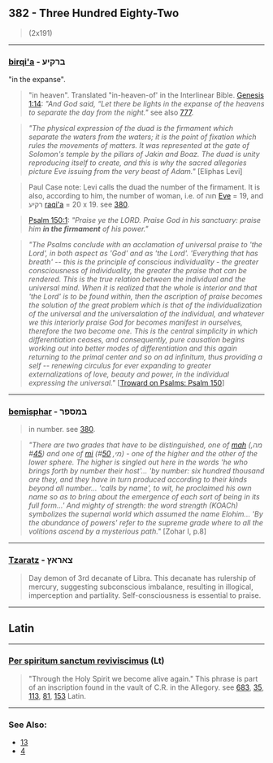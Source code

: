 ## 382 - Three Hundred Eighty-Two
> (2x191)

---

### [birqi'a](/keys/BRQIO) - ברקיע
"in the expanse".

> "in heaven". Translated "in-heaven-of' in the Interlinear Bible. [Genesis 1:14](http://biblehub.com/genesis/1-14.htm): *"And God said, “Let there be lights in the expanse of the heavens to separate the day from the night."* see also [777](777).

> *"The physical expression of the duad is the firmament which separate the waters from the waters; it is the point of fixation which rules the movements of matters. It was represented at the gate of Solomon's temple by the pillars of Jakin and Boaz. The duad is unity reproducing itself to create, and this is why the sacred allegories picture Eve issuing from the very beast of Adam."* [Eliphas Levi]

> Paul Case note: Levi calls the duad the number of the firmament. It is also, according to him, the number of woman, i.e. of חוה [Eve](/keys/ChVH) =  19, and רקיע [raqi'a](keys/RQIO) = 20 x 19. see [380](380).

> [Psalm 150:1](http://biblehub.com/psalms/150-1.htm): *"Praise ye the LORD. Praise God in his sanctuary: praise him **in the firmament** of his power."*

> *"The Psalms conclude with an acclamation of universal praise to 'the Lord', in both aspect as 'God' and as 'the Lord'. 'Everything that has breath' -- this is the principle of conscious individuality - the greater consciousness of individuality, the greater the praise that can be rendered. This is the true relation between the individual and the universal mind. When it is realized that the whole is interior and that 'the Lord' is to be found within, then the ascription of praise becomes the solution of the great problem which is that of the individualization of the universal and the universalation of the individual, and whatever we this interiorly praise God for becomes manifest in ourselves, therefore the two become one. This is the central simplicity in which differentiation ceases, and consequently, pure causation begins working out into better modes of differentiation and this again returning to the primal center and so on ad infinitum, thus providing a self -- renewing circulus for ever expanding to greater externalizations of love, beauty and power, in the individual expressing the universal."* [[Troward on Psalms: Psalm 150](http://newthoughtlibrary.com/trowardThomas/psalms/psalms_340.htm)]

---

### [bemisphar](/keys/BMSPR) - במספר
> in number. see [380](380).

> *"There are two grades that have to be distinguished, one of [mah](/keys/MH) (מה, #[45](45)) and one of [mi](/keys/MI) (מי, #[50](50)) - one of the higher and the other of the lower sphere. The higher is singled out here in the words 'he who brings forth by number their host'... 'by number: six hundred thousand are they, and they have in turn produced according to their kinds beyond all number... 'calls by name', to wit, he proclaimed his own name so as to bring about the emergence of each sort of being in its full form...' And mighty of strength: the word strength (KOACh) symbolizes the supernal world which assumed the name Elohim... 'By the abundance of powers' refer to the supreme grade where to all the volitions ascend by a mysterious path."* [Zohar I, p.8]

---

### [Tzaratz](/keys/TzARATz) - צאראץ
> Day demon of 3rd decanate of Libra. This decanate has rulership of mercury, suggesting subconscious imbalance, resulting in illogical, imperception and partiality. Self-consciousness is essential to praise.

---

## Latin

---

### [Per spiritum sanctum reviviscimus](/latin?word=Per+spiritum+sanctum+reviviscimus) (Lt)
> "Through the Holy Spirit we become alive again." This phrase is part of an inscription found in the vault of C.R. in the Allegory. see [683](683), [35](35), [113](113), [81](81), [153](153) Latin.

---

### See Also:

- [13](13)
- [4](4)
